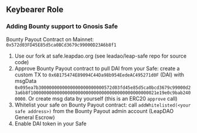 ## Keybearer Role

### Adding Bounty support to Gnosis Safe

Bounty Payout Contract on Mainnet: `0x572d03FD45E85d5ca0BCd3679c99000D23A6b8f1`

1. Use our fork at safe.leapdao.org (see leadao/leap-safe repo for source code)
2. Approve Bounty Payout contract to pull DAI from your Safe: create a custom TX to `0x6B175474E89094C44Da98b954EedeAC495271d0F` (DAI) with msgData `0x095ea7b3000000000000000000000000572d03fd45e85d5ca0bcd3679c99000d23a6b8f100000000000000000000000000000000000000000000021e19e0c9bab2400000`. Or create msg data by yourself (this is an ERC20 `approve` call)
3. Whitelist your safe on Bounty Payout contract: call `addWhitelisted(<your safe address>)` from the Bounty Payout admin account (LeapDAO General Escrow) 
4. Enable DAI token in your Safe
